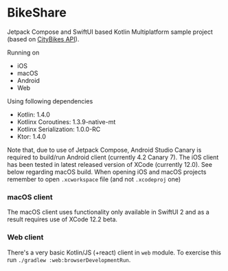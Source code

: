 # BikeShare

Jetpack Compose and SwiftUI based Kotlin Multiplatform sample project (based on [CityBikes API](http://api.citybik.es/v2/)).

Running on
* iOS
* macOS
* Android
* Web

Using following dependencies
* Kotlin: 1.4.0
* Kotlinx Coroutines: 1.3.9-native-mt
* Kotlinx Serialization: 1.0.0-RC
* Ktor: 1.4.0

Note that, due to use of Jetpack Compose, Android Studio Canary is required to build/run Android client (currently 4.2 Canary 7).
The iOS client has been tested in latest released version of XCode (currently 12.0). See below regarding macOS build.
When opening iOS and macOS projects remember to open `.xcworkspace` file (and not `.xcodeproj` one)


### macOS client
The macOS client uses functionality only available in SwiftUI 2 and as a result requires use of XCode 12.2 beta.


### Web client

There's a very basic Kotlin/JS (+react) client in `web` module.  To exercise this run `./gradlew :web:browserDevelopmentRun`.